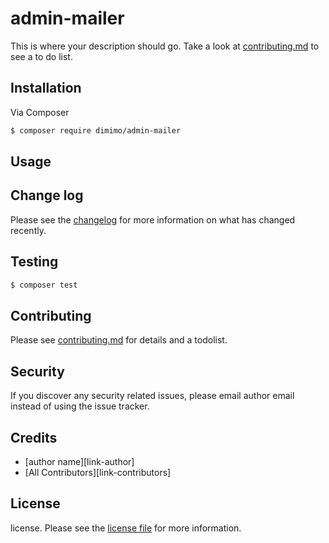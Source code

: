 # admin-mailer

This is where your description should go. Take a look at [contributing.md](contributing.md) to see a to do list.

## Installation

Via Composer 

``` bash
$ composer require dimimo/admin-mailer
```

## Usage

## Change log

Please see the [changelog](changelog.md) for more information on what has changed recently.

## Testing

``` bash
$ composer test
```

## Contributing

Please see [contributing.md](contributing.md) for details and a todolist.

## Security

If you discover any security related issues, please email author email instead of using the issue tracker.

## Credits

- [author name][link-author]
- [All Contributors][link-contributors]

## License

license. Please see the [license file](license.md) for more information.
